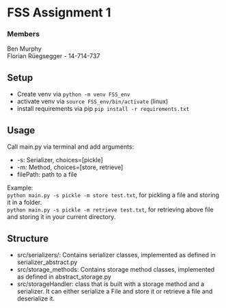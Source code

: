 # FSS Assignment 1
### Members

  
Ben Murphy  
Florian Rüegsegger - 14-714-737  
## Setup
* Create venv via `python -m venv FSS_env`
* activate venv via `source FSS_env/bin/activate` (linux)
* install requirements via pip `pip install -r requirements.txt`

## Usage
Call main.py via terminal and add arguments:
* -s: Serializer, choices=[pickle]
* -m: Method, choices=[store, retrieve]
* filePath: path to a file

Example:  
`python main.py -s pickle -m store test.txt`, for pickling a file and storing it in a folder.  
`python main.py -s pickle -m retrieve test.txt`, for retrieving above file and storing it in your current directory.

## Structure
* src/serializers/: Contains serializer classes, implemented as defined in serializer_abstract.py
* src/storage_methods: Contains storage method classes, implemented as defined in abstract_storage.py
* src/storageHandler: class that is built with a storage method and a serializer. It can either serialize a File and store it or retrieve a file and deserialize it.
